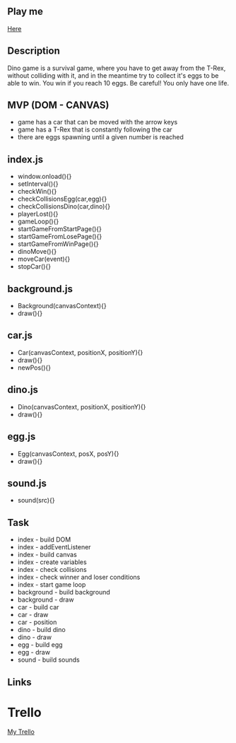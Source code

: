 ## Play me

[Here](https://monikageiger.github.io/dino-game/)

## Description
Dino game is a survival game, where you have to get away from the T-Rex, without colliding with it, and in the meantime try to collect it's eggs to be able to win. You win if you reach 10 eggs. Be careful! You only have one life. 


## MVP (DOM - CANVAS)

- game has a car that can be moved with the arrow keys
- game has a T-Rex that is constantly following the car
- there are eggs spawning until a given number is reached

## index.js

- window.onload(){}
- setInterval(){}
- checkWin(){}
- checkCollisionsEgg(car,egg){}
- checkCollisionsDino(car,dino){}
- playerLost(){}
- gameLoop(){}
- startGameFromStartPage(){}
- startGameFromLosePage(){}
- startGameFromWinPage(){}
- dinoMove(){}
- moveCar(event){}
- stopCar(){}


## background.js

- Background(canvasContext){}
- draw(){}

## car.js 

- Car(canvasContext, positionX, positionY){}
- draw(){}
- newPos(){}

## dino.js

- Dino(canvasContext, positionX, positionY){}
- draw(){}

## egg.js

- Egg(canvasContext, posX, posY){}
- draw(){}

## sound.js

- sound(src){}


## Task


- index - build DOM
- index - addEventListener
- index - build canvas
- index - create variables
- index - check collisions
- index - check winner and loser conditions
- index - start game loop
- background - build background
- background - draw
- car - build car
- car - draw
- car - position
- dino - build dino
- dino - draw
- egg - build egg
- egg - draw
- sound - build sounds


## Links

# Trello 

[My Trello](https://trello.com/b/JBgFlhTI/project-1)